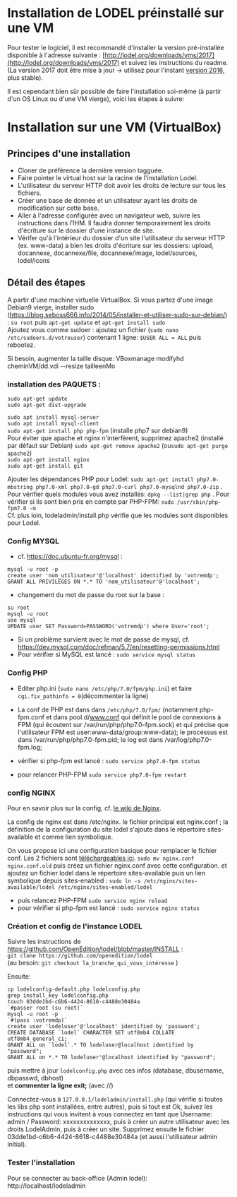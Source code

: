 # Installation de LODEL préinstallé sur une VM  

Pour tester le logiciel, il est recommandé d'installer la version pré-installée disponible à l'adresse suivante : [http://lodel.org/downloads/vms/2017](http://lodel.org/downloads/vms/2017) et suivez les instructions du readme.
(La version 2017 doit être mise à jour -> utilisez pour l'instant [version 2016](http://lodel.org/downloads/vms/2017), plus stable).

Il est cependant bien sûr possible de faire l'installation soi-même (à partir d'un OS Linux ou d'une VM vierge),
voici les étapes à suivre:  

# Installation sur une VM (VirtualBox)   

## Principes d'une installation  
- Cloner de préférence la dernière version tagguée.
- Faire pointer le virtual host sur la racine de l'installation Lodel.
- L'utilisateur du serveur HTTP doit avoir les droits de lecture sur tous les fichiers.
- Créer une base de donnée et un utilisateur ayant les droits de modification sur cette base.
- Aller à l'adresse configurée avec un navigateur web, suivre les instructions dans l'IHM. Il faudra donner temporairement les droits d'écriture sur le dossier d'une instance de site.
- Vérifer qu'à l'intérieur du dossier d'un site l'utilisateur du serveur HTTP (ex. www-data) a bien les droits d'écriture sur les dossiers: upload, docannexe, docannexe/file, docannexe/image, lodel/sources, lodel/icons

## Détail des étapes  
A partir d'une machine virtuelle VirtualBox.
Si vous partez d'une image Debian9 vierge, installer sudo (https://blog.seboss666.info/2014/05/installer-et-utiliser-sudo-sur-debian/) :
`su root` puis `apt-get update` et `apt-get install sudo`   
Ajoutez vous comme sudoer : ajoutez un fichier (`sudo nano /etc/sudoers.d/votreuser`) contenant 1 ligne:
 `$USER ALL = ALL`
puis rebootez.  

Si besoin, augmenter la taille disque: VBoxmanage modifyhd cheminVM/dd.vdi --resize tailleenMo

### installation des PAQUETS :   

`sudo apt-get update`  
`sudo apt-get dist-upgrade`  

`sudo apt install mysql-server`  
`sudo apt install mysql-client`  
`sudo apt-get install php php-fpm`  (installe php7 sur debian9)  
Pour éviter que apache et nginx n'interfèrent, supprimez apache2 (installé par défaut sur Debian)
`sudo apt-get remove apache2`  (ou`sudo apt-get purge apache2`)    
`sudo apt-get install nginx`  
`sudo apt-get install git`  

Ajouter les dépendances PHP pour Lodel:
`sudo apt-get install php7.0-mbstring php7.0-xml php7.0-gd php7.0-curl php7.0-mysqlnd php7.0-zip` 
. Pour vérifier quels modules vous avez installés:
`dpkg --list|grep php` 
. Pour vérifier si ils sont bien pris en compte par PHP-FPM:
`sudo /usr/sbin/php-fpm7.0 -m`  
Cf. plus loin, lodeladmin/install.php vérifie que les modules sont disponibles pour Lodel.

### Config MYSQL  

- cf. https://doc.ubuntu-fr.org/mysql :
<pre><code>mysql -u root -p
create user 'nom_utilisateur'@'localhost' identified by 'votremdp';
GRANT ALL PRIVILEGES ON *.* TO 'nom_utilisateur'@'localhost';</code></pre>

- changement du mot de passe du root sur la base :
<pre><code>su root
mysql -u root
use mysql
UPDATE user SET Password=PASSWORD('votremdp') where User='root';</code></pre>

- Si un problème survient avec le mot de passe de mysql, cf. https://dev.mysql.com/doc/refman/5.7/en/resetting-permissions.html
- Pour vérifier si MySQL est lancé :
	`sudo service mysql status` 

### Config PHP    
 
- Editer php.ini (`sudo nano /etc/php/7.0/fpm/php.ini`) et faire `cgi.fix_pathinfo = 0`(décommenter la ligne)  
- La conf de PHP est dans dans `/etc/php/7.0/fpm/` (notamment php-fpm.conf et dans pool.d/www.conf qui définit le pool de connexions à FPM (qui écoutent sur /var/run/php/php7.0-fpm.sock) et qui précise que l'utilisateur FPM est user:www-data/group:www-data); le processus est dans /var/run/php/php7.0-fpm.pid; le log est dans /var/log/php7.0-fpm.log;

- vérifier si php-fpm est lancé :
	`sudo service php7.0-fpm status`  
- pour relancer PHP-FPM
        `sudo service php7.0-fpm restart`  
	
### config NGINX   

Pour en savoir plus sur la config, cf. [le wiki de Nginx](https://www.nginx.com/resources/wiki/start/topics/examples/phpfcgi/). 

La config de nginx est dans /etc/nginx.
le fichier principal est nginx.conf ; la définition de la configuration du site lodel s'ajoute dans le répertoire sites-available et comme lien symbolique.

On vous propose ici une configuration basique pour remplacer le fichier conf. Les 2 fichiers sont [téléchargeables ici](https://github.com/ValentinGeorgesDubost/Doc-Lodel/tree/master/files).
`sudo mv nginx.conf nginx.conf.old` puis créez un fichier nginx.conf avec cette configuration.
et ajoutez un fichier lodel dans le répertoire sites-available
puis un lien symbolique depuis sites-enabled : `sudo ln -s /etc/nginx/sites-available/lodel /etc/nginx/sites-enabled/lodel`

- puis relancez PHP-FPM
        `sudo service nginx reload`   
- pour vérifier si php-fpm est lancé :
	`sudo service nginx status` 

### Création et config de l'instance LODEL  

Suivre les instructions de https://github.com/OpenEdition/lodel/blob/master/INSTALL :    
`git clone https://github.com/openedition/lodel`  
(au besoin: `git checkout la_branche_qui_vous_intéresse` )

Ensuite:
<pre><code>cp lodelconfig-default.php lodelconfig.php
grep install_key lodelconfig.php
touch 03dde1bd-c6b6-4424-8618-c4488e30484a
`#passer root (su root)`
mysql -u root -p
`#(pass :votremdp)`
create user 'lodeluser'@'localhost' identified by 'password';
CREATE DATABASE `lodel` CHARACTER SET utf8mb4 COLLATE utf8mb4_general_ci;
GRANT ALL on `lodel`.* TO lodeluser@localhost identified by "password";
GRANT ALL on *.* TO lodeluser'@localhost identified by "password";</code></pre>   
puis mettre à jour `lodelconfig.php` avec ces infos (database, dbusername, dbpasswd, dbhost)  
et **commenter la ligne exit;** (avec //)  

Connectez-vous à `127.0.0.1/lodeladmin/install.php` (qui vérifie si toutes les libs php sont installées, entre autres),
puis si tout est Ok, suivez les instructions qui vous invitent à vous connectez en tant que Username: admin / Password: xxxxxxxxxxxxxx,
puis à créer un autre utilisateur avec les droits LodelAdmin, puis à créer un site.
Supprimez ensuite le fichier 03dde1bd-c6b6-4424-8618-c4488e30484a (et aussi l'utilisateur admin initial).  

### Tester l'installation  

Pour se connecter au back-office (Admin lodel):   
http://localhost/lodeladmin
